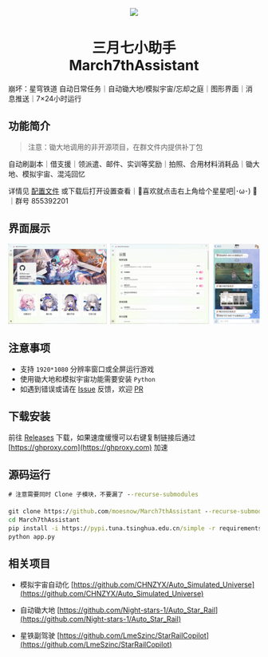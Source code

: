 <p align="center">
    <img src="./assets/logo/March7th.ico">
</p>

<h1 align="center">
三月七小助手<br>
March7thAssistant
</h1>

崩坏：星穹铁道 自动日常任务｜自动锄大地/模拟宇宙/忘却之庭｜图形界面｜消息推送｜7×24小时运行

## 功能简介

> 注意：锄大地调用的非开源项目，在群文件内提供补丁包

自动刷副本｜借支援｜领派遣、邮件、实训等奖励｜拍照、合用材料消耗品｜锄大地、模拟宇宙、混沌回忆

详情见 [配置文件](config.yaml) 或下载后打开设置查看｜🌟喜欢就点击右上角给个星星吧|･ω･) 🌟｜群号 855392201

## 界面展示

![README](assets/screenshot/README1.png)

## 注意事项

- 支持 `1920*1080` 分辨率窗口或全屏运行游戏
- 使用锄大地和模拟宇宙功能需要安装 `Python`
- 如遇到错误或请在 [Issue](https://github.com/moesnow/March7thAssistant/issues) 反馈，欢迎 [PR](https://github.com/moesnow/March7thAssistant/pulls)

<!-- ## 一键运行 -->

## 下载安装
前往 [Releases](https://github.com/moesnow/March7thAssistant/releases) 下载，如果速度缓慢可以右键复制链接后通过 [https://ghproxy.com](https://ghproxy.com) 加速

## 源码运行

<!-- 克隆源代码后，双击 `one-key-run.bat` 会自动安装依赖然后启动 -->

<!-- ### 手动运行 -->

<!-- 以管理员身份打开 `cmd` 或者 `powershell`，使用 `cd` 命令进入项目根目录 -->

```cmd
# 注意需要同时 Clone 子模块，不要漏了 --recurse-submodules

git clone https://github.com/moesnow/March7thAssistant --recurse-submodules
cd March7thAssistant
pip install -i https://pypi.tuna.tsinghua.edu.cn/simple -r requirements.txt
python app.py
```
<!-- 
```cmd
# 可选方式（使用虚拟环境）
python -m venv .venv
.venv\Scripts\activate
pip install -i https://pypi.tuna.tsinghua.edu.cn/simple -r requirements.txt
python app.py
``` -->

## 相关项目

- 模拟宇宙自动化 [https://github.com/CHNZYX/Auto_Simulated_Universe](https://github.com/CHNZYX/Auto_Simulated_Universe)

- 自动锄大地 [https://github.com/Night-stars-1/Auto_Star_Rail](https://github.com/Night-stars-1/Auto_Star_Rail)

- 星铁副驾驶 [https://github.com/LmeSzinc/StarRailCopilot](https://github.com/LmeSzinc/StarRailCopilot)